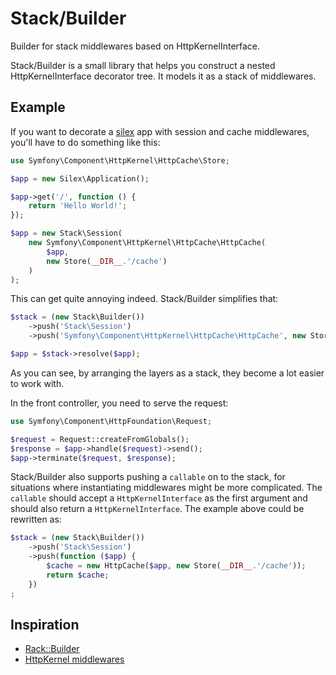 # Stack/Builder

Builder for stack middlewares based on HttpKernelInterface.

Stack/Builder is a small library that helps you construct a nested
HttpKernelInterface decorator tree. It models it as a stack of middlewares.

## Example

If you want to decorate a [silex](https://github.com/fabpot/Silex) app with
session and cache middlewares, you'll have to do something like this:

```php
use Symfony\Component\HttpKernel\HttpCache\Store;

$app = new Silex\Application();

$app->get('/', function () {
    return 'Hello World!';
});

$app = new Stack\Session(
    new Symfony\Component\HttpKernel\HttpCache\HttpCache(
        $app,
        new Store(__DIR__.'/cache')
    )
);
```

This can get quite annoying indeed. Stack/Builder simplifies that:

```php
$stack = (new Stack\Builder())
    ->push('Stack\Session')
    ->push('Symfony\Component\HttpKernel\HttpCache\HttpCache', new Store(__DIR__.'/cache'));

$app = $stack->resolve($app);
```
As you can see, by arranging the layers as a stack, they become a lot easier
to work with.

In the front controller, you need to serve the request:

```php
use Symfony\Component\HttpFoundation\Request;

$request = Request::createFromGlobals();
$response = $app->handle($request)->send();
$app->terminate($request, $response);
```
Stack/Builder also supports pushing a `callable` on to the stack, for situations
where instantiating middlewares might be more complicated. The `callable` should
accept a `HttpKernelInterface` as the first argument and should also return a
`HttpKernelInterface`. The example above could be rewritten as:

```php
$stack = (new Stack\Builder())
    ->push('Stack\Session')
    ->push(function ($app) {
        $cache = new HttpCache($app, new Store(__DIR__.'/cache'));
        return $cache;
    })
;
```

## Inspiration

* [Rack::Builder](http://rack.rubyforge.org/doc/Rack/Builder.html)
* [HttpKernel middlewares](https://igor.io/2013/02/02/http-kernel-middlewares.html)
